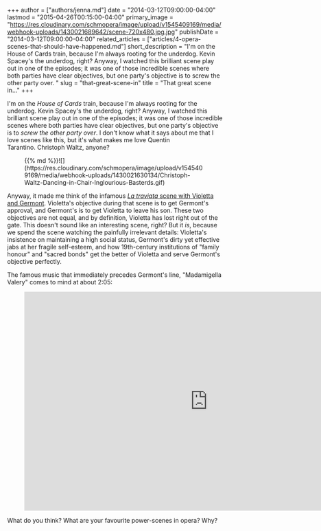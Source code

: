+++
author = ["authors/jenna.md"]
date = "2014-03-12T09:00:00-04:00"
lastmod = "2015-04-26T00:15:00-04:00"
primary_image = "https://res.cloudinary.com/schmopera/image/upload/v1545409169/media/webhook-uploads/1430021689642/scene-720x480.jpg.jpg"
publishDate = "2014-03-12T09:00:00-04:00"
related_articles = ["articles/4-opera-scenes-that-should-have-happened.md"]
short_description = "I&#039;m on the House of Cards train, because I&#039;m always rooting for the underdog. Kevin Spacey&#039;s the underdog, right? Anyway, I watched this brilliant scene play out in one of the episodes; it was one of those incredible scenes where both parties have clear objectives, but one party&#039;s objective is to screw the other party over. "
slug = "that-great-scene-in"
title = "That great scene in..."
+++

I'm on the _House of Cards_ train, because I'm always rooting for the underdog. Kevin Spacey's the underdog, right? Anyway, I watched this brilliant scene play out in one of the episodes; it was one of those incredible scenes where both parties have clear objectives, but one party's objective is to _screw the other party over_. I don't know what it says about me that I love scenes like this, but it's what makes me love Quentin Tarantino. Christoph Waltz, anyone?

<figure data-type="image">{{% md %}}![](https://res.cloudinary.com/schmopera/image/upload/v1545409169/media/webhook-uploads/1430021630134/Christoph-Waltz-Dancing-in-Chair-Inglourious-Basterds.gif)
</figure>

Anyway, it made me think of the infamous [_La traviata_ scene with Violetta and Germont](http://www.youtube.com/watch?v=cHnhAYsodjQ). Violetta's objective during that scene is to get Germont's approval, and Germont's is to get Violetta to leave his son. These two objectives are not equal, and by definition, Violetta has lost right out of the gate. This doesn't sound like an interesting scene, right? But it _is_, because we spend the scene watching the painfully irrelevant details: Violetta's insistence on maintaining a high social status, Germont's dirty yet effective jabs at her fragile self-esteem, and how 19th-century institutions of "family honour" and "sacred bonds" get the better of Violetta and serve Germont's objective perfectly.

The famous music that immediately precedes Germont's line, "Madamigella Valery" comes to mind at about 2:05:

<figure data-type="video">
<iframe width="854" height="510" src="https://www.youtube.com/embed/cHnhAYsodjQ" frameborder="0" allowfullscreen></iframe>
</figure>

What do you think? What are your favourite power-scenes in opera? Why?

